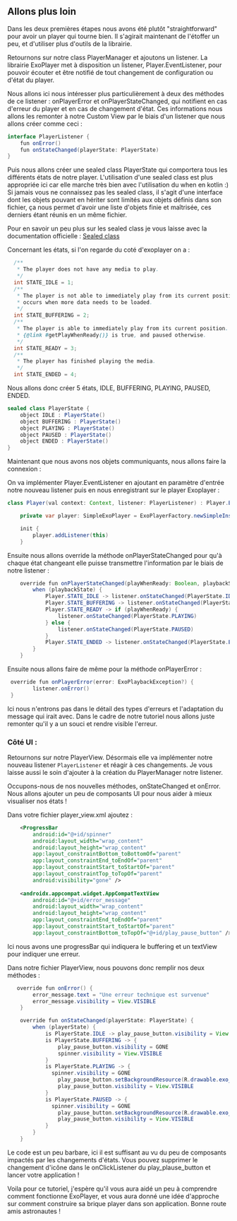 ## Allons plus loin

Dans les deux premières étapes nous avons été plutôt "straightforward" pour avoir un player qui tourne bien.
Il s'agirait maintenant de l'étoffer un peu, et d'utiliser plus d'outils de la librairie.

Retournons sur notre class PlayerManager et ajoutons un listener. La librairie ExoPlayer met à disposition un listener, Player.EventListener, pour pouvoir écouter et être notifié de tout changement de configuration ou d'état du player.

Nous allons ici nous intéresser plus particulièrement à deux des méthodes de ce listener : onPlayerError et onPlayerStateChanged, qui notifient en cas d'erreur du player et en cas de changement d'état. Ces informations nous allons les remonter à notre Custom View par le biais d'un listener que nous allons créer comme ceci :

```java
interface PlayerListener {
    fun onError()
    fun onStateChanged(playerState: PlayerState)
}
```

Puis nous allons créer une sealed class PlayerState qui comportera tous les différents états de notre player. L'utilisation d'une sealed class est plus appropriée ici car elle marche très bien avec l'utilisation du when en kotlin :) Si jamais vous ne connaissez pas les sealed class, il s'agit d'une interface dont les objets pouvant en hériter sont limités aux objets définis dans son fichier, ça nous permet d'avoir une liste d'objets finie et maîtrisée, ces derniers étant réunis en un même fichier.

Pour en savoir un peu plus sur les sealed class je vous laisse avec la documentation officielle : 
[Sealed class](https://kotlinlang.org/docs/reference/sealed-classes.html)


Concernant les états, si l'on regarde du coté d'exoplayer on a : 

```java
  /**
   * The player does not have any media to play.
   */
  int STATE_IDLE = 1;
  /**
   * The player is not able to immediately play from its current position. This state typically
   * occurs when more data needs to be loaded.
   */
  int STATE_BUFFERING = 2;
  /**
   * The player is able to immediately play from its current position. The player will be playing if
   * {@link #getPlayWhenReady()} is true, and paused otherwise.
   */
  int STATE_READY = 3;
  /**
   * The player has finished playing the media.
   */
  int STATE_ENDED = 4;
```

Nous allons donc créer 5 états, IDLE, BUFFERING, PLAYING, PAUSED, ENDED. 

```java
sealed class PlayerState {
    object IDLE : PlayerState()
    object BUFFERING : PlayerState()
    object PLAYING : PlayerState()
    object PAUSED : PlayerState()
    object ENDED : PlayerState()
}
```

Maintenant que nous avons nos objets communiquants, nous allons faire la connexion :

On va implémenter Player.EventListener en ajoutant en paramètre d'entrée notre nouveau listener puis en nous enregistrant sur le player Exoplayer :

```java
class Player(val context: Context, listener: PlayerListener) : Player.EventListener {

    private var player: SimpleExoPlayer = ExoPlayerFactory.newSimpleInstance(context)

    init {
        player.addListener(this)
    }
```

Ensuite nous allons override la méthode onPlayerStateChanged pour qu'à chaque état changeant elle puisse transmettre l'information par le biais de notre listener :

```java
    override fun onPlayerStateChanged(playWhenReady: Boolean, playbackState: Int) {
        when (playbackState) {
            Player.STATE_IDLE -> listener.onStateChanged(PlayerState.IDLE)
            Player.STATE_BUFFERING -> listener.onStateChanged(PlayerState.BUFFERING)
            Player.STATE_READY -> if (playWhenReady) {
                listener.onStateChanged(PlayerState.PLAYING)
            } else {
                listener.onStateChanged(PlayerState.PAUSED)
            }
            Player.STATE_ENDED -> listener.onStateChanged(PlayerState.ENDED)
        }
    }
```

Ensuite nous allons faire de même pour la méthode onPlayerError :

```java
 override fun onPlayerError(error: ExoPlaybackException?) {
        listener.onError()
 }
```
Ici nous n'entrons pas dans le détail des types d'erreurs et l'adaptation du message qui irait avec. Dans le cadre de notre tutoriel nous allons juste remonter qu'il y a un souci et rendre visible l'erreur. 

### Côté UI :

Retournons sur notre PlayerView. Désormais elle va implémenter notre nouveau listener `PlayerListener` et réagir à ces changements. Je vous laisse aussi le soin d'ajouter à la création du PlayerManager notre listener.

Occupons-nous de nos nouvelles méthodes, onStateChanged et onError. Nous allons ajouter un peu de composants UI pour nous aider à mieux visualiser nos états !

Dans votre fichier player_view.xml ajoutez :

```xml
    <ProgressBar
        android:id="@+id/spinner"
        android:layout_width="wrap_content"
        android:layout_height="wrap_content"
        app:layout_constraintBottom_toBottomOf="parent"
        app:layout_constraintEnd_toEndOf="parent"
        app:layout_constraintStart_toStartOf="parent"
        app:layout_constraintTop_toTopOf="parent"
        android:visibility="gone" />
        
    <androidx.appcompat.widget.AppCompatTextView
        android:id="@+id/error_message"
        android:layout_width="wrap_content"
        android:layout_height="wrap_content"
        app:layout_constraintEnd_toEndOf="parent"
        app:layout_constraintStart_toStartOf="parent"
        app:layout_constraintBottom_toTopOf="@+id/play_pause_button" />
```

Ici nous avons une progressBar qui indiquera le buffering et un textView pour indiquer une erreur.

Dans notre fichier PlayerView, nous pouvons donc remplir nos deux méthodes :

```java
   override fun onError() {
        error_message.text = "Une erreur technique est survenue"
        error_message.visibility = View.VISIBLE
    }

    override fun onStateChanged(playerState: PlayerState) {
        when (playerState) {
            is PlayerState.IDLE -> play_pause_button.visibility = View.VISIBLE
            is PlayerState.BUFFERING -> {
                play_pause_button.visibility = GONE
                spinner.visibility = View.VISIBLE
            }
            is PlayerState.PLAYING -> {
              spinner.visibility = GONE
                play_pause_button.setBackgroundResource(R.drawable.exo_controls_pause)
                play_pause_button.visibility = View.VISIBLE
            }
            is PlayerState.PAUSED -> {
              spinner.visibility = GONE
                play_pause_button.setBackgroundResource(R.drawable.exo_controls_play)
                play_pause_button.visibility = View.VISIBLE
            }
        }
    }
```
Le code est un peu barbare, ici il est suffisant au vu du peu de composants impactés par les changements d'états.
Vous pouvez supprimer le changement d'icône dans le onClickListener du play_plause_button et lancer votre application ! 


Voila pour ce tutoriel, j'espère qu'il vous aura aidé un peu à comprendre comment fonctionne ExoPlayer, et vous aura donné une idée d'approche sur comment construire sa brique player dans son application. Bonne route amis astronautes !
